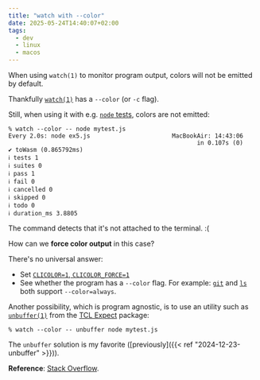 ```yaml
---
title: "watch with --color"
date: 2025-05-24T14:40:07+02:00
tags:
  - dev
  - linux
  - macos
---
```


When using `watch(1)` to monitor program output, colors will not be emitted by
default.

Thankfully [`watch(1)`](https://man.archlinux.org/man/watch.1) has a `--color`
(or `-c` flag).

Still, when using it with e.g. [`node` tests](https://nodejs.org/api/test.html),
colors are not emitted:

```
% watch --color -- node mytest.js
Every 2.0s: node ex5.js                       MacBookAir: 14:43:06
                                                     in 0.107s (0)
✔ toWasm (0.865792ms)
ℹ tests 1
ℹ suites 0
ℹ pass 1
ℹ fail 0
ℹ cancelled 0
ℹ skipped 0
ℹ todo 0
ℹ duration_ms 3.8805
```

The command detects that it's not attached to the terminal. :(

How can we **force color output** in this case?

There's no universal answer:

- Set [`CLICOLOR=1`, `CLICOLOR_FORCE=1`](https://bixense.com/clicolors/)
- See whether the program has a `--color` flag. For example:
  [`git`](https://git-scm.com/book/sv/v2/Customizing-Git-Git-Configuration) and
  [`ls`](https://superuser.com/questions/665274/how-to-make-ls-color-its-output-by-default-without-setting-up-an-alias)
  both support `--color=always`.

Another possibility, which is program agnostic, is to use an utility such as
[`unbuffer(1)`](https://man.archlinux.org/man/unbuffer.1) from the [TCL
Expect](https://wiki.tcl-lang.org/page/Expect) package:

```shell
% watch --color -- unbuffer node mytest.js
```

The `unbuffer` solution is my favorite ([previously]({{< ref "2024-12-23-unbuffer" >}})).

**Reference**: [Stack
Overflow](https://stackoverflow.com/questions/3793126/colors-with-unix-command-watch).
